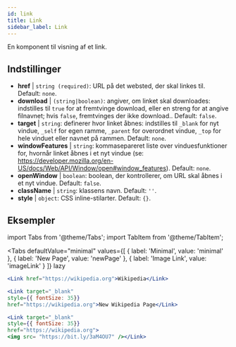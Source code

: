```yaml
---
id: link
title: Link
sidebar_label: Link
---
```


En komponent til visning af et link.

## Indstillinger

* __href__ | `string (required)`: URL på det websted, der skal linkes til. Default: `none`.
* __download__ | `(string|boolean)`: angiver, om linket skal downloades: indstilles til `true` for at fremtvinge download, eller en streng for at angive filnavnet; hvis `false`, fremtvinges der ikke download.. Default: `false`.
* __target__ | `string`: definerer hvor linket åbnes: indstilles til `_blank` for nyt vindue, `_self` for egen ramme, `_parent` for overordnet vindue, `_top` for hele vinduet eller navnet på rammen. Default: `none`.
* __windowFeatures__ | `string`: kommasepareret liste over vinduesfunktioner for, hvornår linket åbnes i et nyt vindue (se: https://developer.mozilla.org/en-US/docs/Web/API/Window/open#window_features). Default: `none`.
* __openWindow__ | `boolean`: boolean, der kontrollerer, om URL skal åbnes i et nyt vindue. Default: `false`.
* __className__ | `string`: klassens navn. Default: `''`.
* __style__ | `object`: CSS inline-stilarter. Default: `{}`.


## Eksempler

import Tabs from '@theme/Tabs';
import TabItem from '@theme/TabItem';

<Tabs
    defaultValue="minimal"
    values={[
        { label: 'Minimal', value: 'minimal' },
        { label: 'New Page', value: 'newPage' },
        { label: 'Image Link', value: 'imageLink' }
    ]}
    lazy
>
<TabItem value="minimal">

```jsx live
<Link href="https://wikipedia.org">Wikipedia</Link>
```

</TabItem>

<TabItem value="newPage">

```jsx live
<Link target="_blank" 
style={{ fontSize: 35}}
href="https://wikipedia.org">New Wikipedia Page</Link>
```
</TabItem>

<TabItem value="imageLink">

```jsx live
<Link target="_blank" 
style={{ fontSize: 35}}
href="https://wikipedia.org">
<img src= "https://bit.ly/3aM4OU7" /></Link>
```

</TabItem>

</Tabs>
